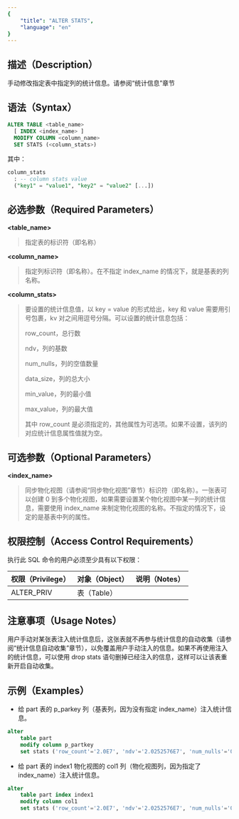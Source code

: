 ```yaml
---
{
    "title": "ALTER STATS",
    "language": "en"
}
---
```


<!--
Licensed to the Apache Software Foundation (ASF) under one
or more contributor license agreements.  See the NOTICE file
distributed with this work for additional information
regarding copyright ownership.  The ASF licenses this file
to you under the Apache License, Version 2.0 (the
"License"); you may not use this file except in compliance
with the License.  You may obtain a copy of the License at

  http://www.apache.org/licenses/LICENSE-2.0

Unless required by applicable law or agreed to in writing,
software distributed under the License is distributed on an
"AS IS" BASIS, WITHOUT WARRANTIES OR CONDITIONS OF ANY
KIND, either express or implied.  See the License for the
specific language governing permissions and limitations
under the License.
-->


## 描述（Description）

手动修改指定表中指定列的统计信息。请参阅“统计信息”章节

## 语法（Syntax）

```SQL
ALTER TABLE <table_name>
  [ INDEX <index_name> ]
  MODIFY COLUMN <column_name>
  SET STATS (<column_stats>)
```

其中：

```SQL
column_stats
  : -- column stats value
  ("key1" = "value1", "key2" = "value2" [...])
```

## 必选参数（Required Parameters）

**<table_name>**

> 指定表的标识符（即名称）

**<column_name>**

> 指定列标识符（即名称）。在不指定 index_name 的情况下，就是基表的列名称。

**<column_stats>**

> 要设置的统计信息值，以 key = value 的形式给出，key 和 value 需要用引号包裹，kv 对之间用逗号分隔。可以设置的统计信息包括：
>
> row_count，总行数
>
> ndv，列的基数
>
> num_nulls，列的空值数量
>
> data_size，列的总大小
>
> min_value，列的最小值
>
> max_value，列的最大值
>
> 其中 row_count 是必须指定的，其他属性为可选项。如果不设置，该列的对应统计信息属性值就为空。

## 可选参数（Optional Parameters）

**<index_name>** 

> 同步物化视图（请参阅“同步物化视图”章节）标识符（即名称）。一张表可以创建 0 到多个物化视图，如果需要设置某个物化视图中某一列的统计信息，需要使用 index_name 来制定物化视图的名称。不指定的情况下，设定的是基表中列的属性。

## 权限控制（Access Control Requirements）

执行此 SQL 命令的用户必须至少具有以下权限：

| 权限（Privilege） | 对象（Object） | 说明（Notes） |
| :---------------- | :------------- | :------------ |
| ALTER_PRIV        | 表（Table）    |               |

## 注意事项（Usage Notes）

用户手动对某张表注入统计信息后，这张表就不再参与统计信息的自动收集（请参阅“统计信息自动收集”章节），以免覆盖用户手动注入的信息。如果不再使用注入的统计信息，可以使用 drop stats 语句删掉已经注入的信息，这样可以让该表重新开启自动收集。

## 示例（Examples）

- 给 part 表的 p_parkey 列（基表列，因为没有指定 index_name）注入统计信息。

```SQL
alter 
    table part
    modify column p_partkey 
    set stats ('row_count'='2.0E7', 'ndv'='2.0252576E7', 'num_nulls'='0.0', 'data_size'='8.0E7', 'min_value'='1', 'max_value'='20000000');
```

- 给 part 表的 index1 物化视图的 col1 列（物化视图列，因为指定了 index_name）注入统计信息。

```SQL
alter 
    table part index index1
    modify column col1 
    set stats ('row_count'='2.0E7', 'ndv'='2.0252576E7', 'num_nulls'='0.0', 'data_size'='8.0E7', 'min_value'='1', 'max_value'='20000000');
```